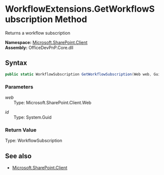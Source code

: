 # WorkflowExtensions.GetWorkflowSubscription Method  
Returns a workflow subscription  

**Namespace:** [Microsoft.SharePoint.Client](Microsoft.SharePoint.Client.md)  
**Assembly:** OfficeDevPnP.Core.dll  
## Syntax
```C#
public static WorkflowSubscription GetWorkflowSubscription(Web web, Guid id)
```
### Parameters
*web*  
&emsp;&emsp;Type: Microsoft.SharePoint.Client.Web  

*id*  
&emsp;&emsp;Type: System.Guid  

### Return Value
Type: WorkflowSubscription  


## See also
- [Microsoft.SharePoint.Client](Microsoft.SharePoint.Client.md)

